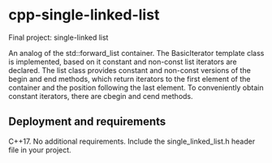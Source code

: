 # cpp-single-linked-list
Final project: single-linked list

An analog of the std::forward_list container. The BasicIterator template class is implemented, based on it constant and non-const list iterators are declared. The list class provides constant and non-const versions of the begin and end methods, which return iterators to the first element of the container and the position following the last element. To conveniently obtain constant iterators, there are cbegin and cend methods.

## Deployment and requirements
C++17. No additional requirements. Include the single_linked_list.h header file in your project.
